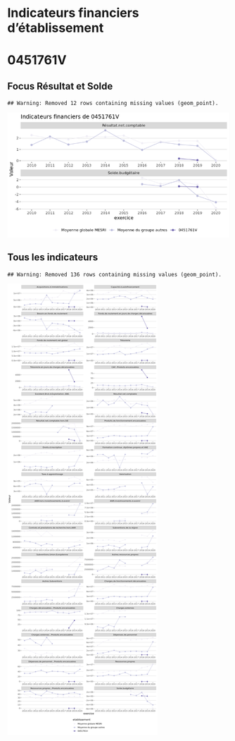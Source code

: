 Indicateurs financiers d’établissement
================

# 0451761V

## Focus Résultat et Solde

    ## Warning: Removed 12 rows containing missing values (geom_point).

![](0451761v_files/figure-gfm/etab.focus-1.png)<!-- -->

## Tous les indicateurs

    ## Warning: Removed 136 rows containing missing values (geom_point).

![](0451761v_files/figure-gfm/etab-1.png)<!-- -->
